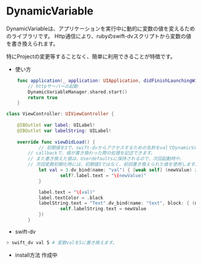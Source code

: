 # DynamicVariable

  DynamicVariableは、アプリケーションを実行中に動的に変数の値を変えるためのライブラリです。
  Http通信により、rubyのswift-dvスクリプトから変数の値を書き換えられます。

  特にProjectの変更等することなく、簡単に利用できることが特徴です。

* 使い方

```swift
	func application(_ application: UIApplication, didFinishLaunchingWithOptions launchOptions: [UIApplicationLaunchOptionsKey: Any]?) -> Bool {
		// httpサーバーの起動
		DynamicVariableManager.shared.start()
		return true
	}
```

```swift
class ViewController: UIViewController {
    
	@IBOutlet var label: UILabel!
	@IBOutlet var labelString: UILabel!
	
	override func viewDidLoad() {
        	// 初期値を3で、swift-dvからアクセスするための名称をvalでDynamicVariableを作成します。
		// callbackで、値が書き換わった際の処理を記述できます。
		// また書き換えた値は、Userdefaultsに保持されるので、次回起動時や、
		// 次回変数初期化時には、初期値3ではなく、前回書き換えられた値を使用します。
        	let val = 3.dv_bind(name: "val") { [weak self] (newValue) in
            		self?.label.text = "\(newValue)"
        	}

	        label.text = "\(val)"
        	label.textColor = .black
        	labelString.text = "Text".dv_bind(name: "text", block: { (newValue) in
            		self.labelString.text = newValue
        	})
    	} 
```

* swift-dv

```sh
> swift_dv val 5 # 変数valを5に書き換えます。
```

* install方法
作成中
